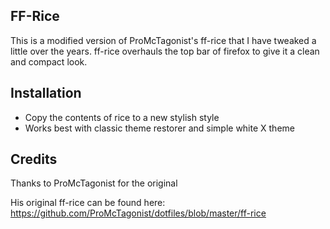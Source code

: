 ## FF-Rice

This is a modified version of ProMcTagonist's ff-rice that I have tweaked a little over the years. ff-rice overhauls the top bar of firefox to give it a clean and compact look.

## Installation

* Copy the contents of rice to a new stylish style
* Works best with classic theme restorer and simple white X theme

## Credits
Thanks to ProMcTagonist for the original

His original ff-rice can be found here: https://github.com/ProMcTagonist/dotfiles/blob/master/ff-rice
